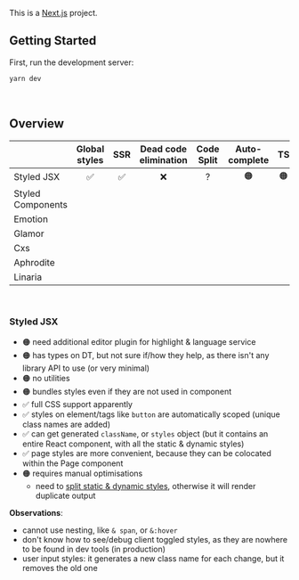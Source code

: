 This is a [Next.js](https://nextjs.org/) project.

## Getting Started

First, run the development server:

```bash
yarn dev
```
<br />

## Overview

|       | Global styles | SSR | Dead code elimination | Code Split    | Auto-complete    | TS | External file | Vendor prefixes | Bundle overhead |
| :--- | :---: | :---: | :---: | :---: | :---: | :---: | :---: | :---: | ---: |
| Styled JSX | ✅ | ✅ | ❌ | ? | 🟠 | 🟠 | ✅ | ✅ | ? |
|  Styled Components |  |  |  |  |  |  |  |  |
|  Emotion |  |  |  |  |  |  |  |  |
|  Glamor |  |  |  |  |  |  |  |  |
|  Cxs |  |  |  |  |  |  |  |  |
|  Aphrodite |  |  |  |  |  |  |  |  |
|  Linaria |  |  |  |  |  |  |  |  |

<br />

### Styled JSX

- 🟠 need additional editor plugin for highlight & language service
- 🟠 has types on DT, but not sure if/how they help, as there isn't any library API to use (or very minimal)
- 🟠 no utilities
- 🟠 bundles styles even if they are not used in component
- ✅ full CSS support apparently
- ✅ styles on element/tags like `button` are automatically scoped (unique class names are added)
- ✅ can get generated `className`, or `styles` object (but it contains an entire React component, with all the static & dynamic styles)
- ✅ page styles are more convenient, because they can be colocated within the Page component
- 🟠 requires manual optimisations
   - need to [split static & dynamic styles](https://github.com/vercel/styled-jsx#dynamic-styles), otherwise it will render duplicate output

**Observations**:
- cannot use nesting, like `& span`, or `&:hover`
- don't know how to see/debug client toggled styles, as they are nowhere to be found in dev tools (in production)
- user input styles: it generates a new class name for each change, but it removes the old one
